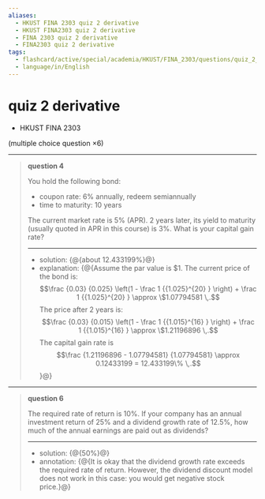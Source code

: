 ```yaml
---
aliases:
  - HKUST FINA 2303 quiz 2 derivative
  - HKUST FINA2303 quiz 2 derivative
  - FINA 2303 quiz 2 derivative
  - FINA2303 quiz 2 derivative
tags:
  - flashcard/active/special/academia/HKUST/FINA_2303/questions/quiz_2_derivative
  - language/in/English
---
```


# quiz 2 derivative

- HKUST FINA 2303

\(multiple choice question ×6\)

---

> __question 4__
>
> You hold the following bond:
>
> - coupon rate: 6% annually, redeem semiannually
> - time to maturity: 10 years
>
> The current market rate is 5% \(APR\). 2 years later, its yield to maturity \(usually quoted in APR in this course\) is 3%. What is your capital gain rate?
>
> ---
>
> - solution: {@{about 12.433199%}@}
> - explanation: {@{Assume the par value is \$1. The current price of the bond is: $$\frac {0.03} {0.025} \left(1 - \frac 1 {{1.025}^{20} } \right) + \frac 1 {{1.025}^{20} } \approx \$1.07794581 \,.$$ The price after 2 years is: $$\frac {0.03} {0.015} \left(1 - \frac 1 {{1.015}^{16} } \right) + \frac 1 {{1.015}^{16} } \approx \$1.21196896 \,.$$ The capital gain rate is $$\frac {1.21196896 - 1.07794581} {1.07794581} \approx 0.12433199 = 12.433199\% \,.$$}@} <!--SR:!2025-06-29,14,290!2025-06-30,15,290-->

---

> __question 6__
>
> The required rate of return is 10%. If your company has an annual investment return of 25% and a dividend growth rate of 12.5%, how much of the annual earnings are paid out as dividends?
>
> ---
>
> - solution: {@{50%}@}
> - annotation: {@{It is okay that the dividend growth rate exceeds the required rate of return. However, the dividend discount model does not work in this case: you would get negative stock price.}@} <!--SR:!2025-06-29,14,290!2025-07-01,16,290-->
